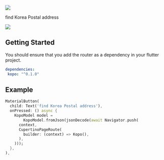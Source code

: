 ![](https://salondecode.github.io/kopo/assets/kopo_logo.gif)

find Korea Postal address

![](https://salondecode.github.io/kopo/assets/kopo_video.gif)

## Getting Started
You should ensure that you add the router as a dependency in your flutter project.
```yaml
dependencies:
 kopo: "^0.1.0"
```

## Example
```dart
MaterialButton(
  child: Text('find Korea Postal address'),
  onPressed: () async {
    KopoModel model =
        KopoModel.fromJson(jsonDecode(await Navigator.push(
      context,
      CupertinoPageRoute(
        builder: (context) => Kopo(),
      ),
    )));
  },
),
```